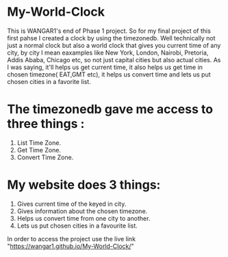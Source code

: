 # My-World-Clock

This is WANGAR1's end of Phase 1 project.
So for my final project of this first pahse I created a clock by using the timezonedb. 
Well technically not just a normal clock but also a world clock that gives you current time of any city, by city I mean eaxamples like New York, London, Nairobi, Pretoria, Addis Ababa, Chicago etc, so not just capital cities but also actual cities. 
As I was saying, it'll helps us get current time, it also helps us get time in chosen timezone( EAT,GMT etc), it helps us convert time and lets us put chosen cities in a favorite list.
# The timezonedb gave me access to three things :

1. List Time Zone.
2. Get Time Zone.
3. Convert Time Zone.

# My website does 3 things:

1. Gives current time of the keyed in city.
2. Gives information about the chosen timezone.
3. Helps us convert time from one city to another.
4. Lets us put chosen cities in a favourite list.

In order to access the project use the live link "https://wangar1.github.io/My-World-Clock/"


